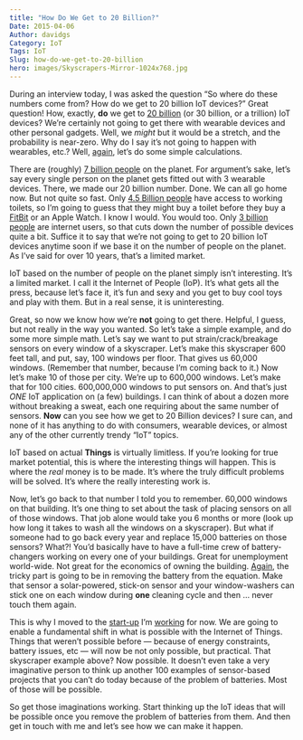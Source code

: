 ```yaml
---
title: "How Do We Get to 20 Billion?"
Date: 2015-04-06
Author: davidgs
Category: IoT
Tags: IoT
Slug: how-do-we-get-to-20-billion
hero: images/Skyscrapers-Mirror-1024x768.jpg
---
```


During an interview today, I was asked the question “So where do these numbers come from? How do we get to 20 billion IoT devices?” Great question! How, exactly, **do** we get to [20 billion](http://www.gartner.com/newsroom/id/2636073) (or 30 billion, or a trillion) IoT devices? We’re certainly not going to get there with wearable devices and other personal gadgets. Well, we *might* but it would be a stretch, and the probability is near-zero. Why do I say it’s not going to happen with wearables, etc.? Well, [again](/posts/category/iot/minor-iot-calculations), let’s do some simple calculations.

There are (roughly) [7 billion people](http://www.worldometers.info/world-population/) on the planet. For argument’s sake, let’s say every single person on the planet gets fitted out with 3 wearable devices. There, we made our 20 billion number. Done. We can all go home now. But not quite so fast. Only [4.5 Billion people](http://newsfeed.time.com/2013/03/25/more-people-have-cell-phones-than-toilets-u-n-study-shows/) have access to working toilets, so I’m going to guess that they might buy a toilet before they buy a [FitBit](http://fitbit.com/) or an Apple Watch. I know I would. You would too. Only [3 billion people](http://www.internetlivestats.com/internet-users/) are internet users, so that cuts down the number of possible devices quite a bit. Suffice it to say that we’re not going to get to 20 billion IoT devices anytime soon if we base it on the number of people on the planet. As I’ve said for over 10 years, that’s a limited market. 

IoT based on the number of people on the planet simply isn’t interesting. It’s a limited market. I call it the Internet of People (IoP). It’s what gets all the press, because let’s face it, it’s fun and sexy and you get to buy cool toys and play with them. But in a real sense, it is uninteresting. 

Great, so now we know how we’re **not** going to get there. Helpful, I guess, but not really in the way you wanted. So let’s take a simple example, and do some more simple math. Let’s say we want to put strain/crack/breakage sensors on every window of a skyscraper. Let’s make this skyscraper 600 feet tall, and put, say, 100 windows per floor. That gives us 60,000 windows. (Remember that number, because I’m coming back to it.) Now let’s make 10 of those per city. We’re up to 600,000 windows. Let’s make that for 100 cities. 600,000,000 windows to put sensors on. And that’s just *ONE* IoT application on (a few) buildings. I can think of about a dozen more without breaking a sweat, each one requiring about the same number of sensors. **Now** can you see how we get to 20 Billion devices? I sure can, and none of it has anything to do with consumers, wearable devices, or almost any of the other currently trendy “IoT” topics. 

IoT based on actual **Things** is virtually limitless. If you’re looking for true market potential, this is where the interesting things will happen. This is where the *real* money is to be made. It’s where the truly difficult problems will be solved. It’s where the really interesting work is. 

Now, let’s go back to that number I told you to remember. 60,000 windows on that building. It’s one thing to set about the task of placing sensors on all of those windows. That job alone would take you 6 months or more (look up how long it takes to wash all the windows on a skyscraper). But what if someone had to go back every year and replace 15,000 batteries on those sensors? What?! You’d basically have to have a full-time crew of battery-changers working on every one of your buildings. Great for unemployment world-wide. Not great for the economics of owning the building. [Again](/posts/category/iot/minor-iot-calculations), the tricky part is going to be in removing the battery from the equation. Make that sensor a solar-powered, stick-on sensor and your window-washers can stick one on each window during **one** cleaning cycle and then … never touch them again. 

This is why I moved to the [start-up](http://www.psikick.com/) I’m [working](http://www.psikick.com/team/) for now. We are going to enable a fundamental shift in what is possible with the Internet of Things. Things that weren’t possible before — because of energy constraints, battery issues, etc — will now be not only possible, but practical. That skyscraper example above? Now possible. It doesn’t even take a very imaginative person to think up another 100 examples of sensor-based projects that you can’t do today because of the problem of batteries. Most of those will be possible. 

So get those imaginations working. Start thinking up the IoT ideas that will be possible once you remove the problem of batteries from them. And then get in touch with me and let’s see how we can make it happen.

